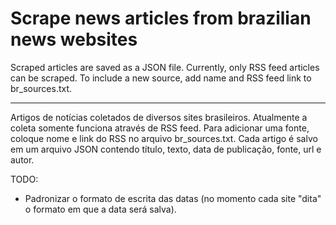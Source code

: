 # Scrape news articles from brazilian news websites
Scraped articles are saved as a JSON file. Currently, only RSS feed articles can be scraped.
To include a new source, add name and RSS feed link to br_sources.txt.

---

Artigos de notícias coletados de diversos sites brasileiros. Atualmente a coleta somente funciona através de RSS feed.
Para adicionar uma fonte, coloque nome e link do RSS no arquivo br_sources.txt.
Cada artigo é salvo em um arquivo JSON contendo título, texto, data de publicação, fonte, url e autor. 

TODO:
- Padronizar o formato de escrita das datas (no momento cada site "dita" o formato em que a data será salva).
